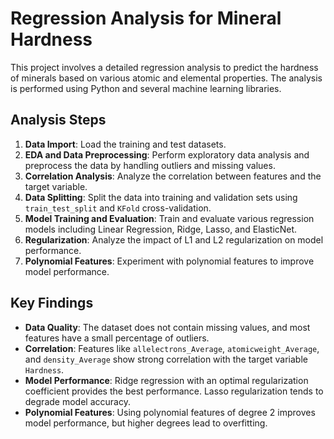 # Regression Analysis for Mineral Hardness

This project involves a detailed regression analysis to predict the hardness of minerals based on various atomic and elemental properties. The analysis is performed using Python and several machine learning libraries.

## Analysis Steps
1. **Data Import**: Load the training and test datasets.
2. **EDA and Data Preprocessing**: Perform exploratory data analysis and preprocess the data by handling outliers and missing values.
3. **Correlation Analysis**: Analyze the correlation between features and the target variable.
4. **Data Splitting**: Split the data into training and validation sets using `train_test_split` and `KFold` cross-validation.
5. **Model Training and Evaluation**: Train and evaluate various regression models including Linear Regression, Ridge, Lasso, and ElasticNet.
6. **Regularization**: Analyze the impact of L1 and L2 regularization on model performance.
7. **Polynomial Features**: Experiment with polynomial features to improve model performance.

## Key Findings
- **Data Quality**: The dataset does not contain missing values, and most features have a small percentage of outliers.
- **Correlation**: Features like `allelectrons_Average`, `atomicweight_Average`, and `density_Average` show strong correlation with the target variable `Hardness`.
- **Model Performance**: Ridge regression with an optimal regularization coefficient provides the best performance. Lasso regularization tends to degrade model accuracy.
- **Polynomial Features**: Using polynomial features of degree 2 improves model performance, but higher degrees lead to overfitting.
